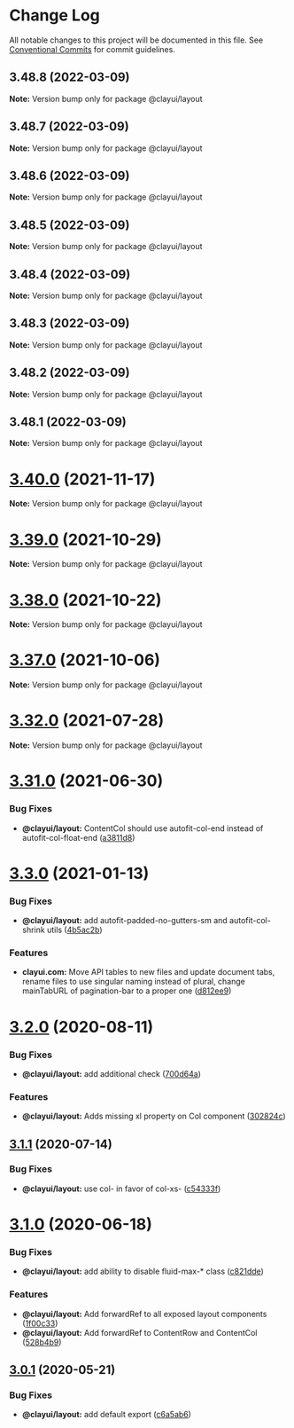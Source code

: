 # Change Log

All notable changes to this project will be documented in this file.
See [Conventional Commits](https://conventionalcommits.org) for commit guidelines.

## 3.48.8 (2022-03-09)

**Note:** Version bump only for package @clayui/layout

## 3.48.7 (2022-03-09)

**Note:** Version bump only for package @clayui/layout

## 3.48.6 (2022-03-09)

**Note:** Version bump only for package @clayui/layout

## 3.48.5 (2022-03-09)

**Note:** Version bump only for package @clayui/layout

## 3.48.4 (2022-03-09)

**Note:** Version bump only for package @clayui/layout

## 3.48.3 (2022-03-09)

**Note:** Version bump only for package @clayui/layout

## 3.48.2 (2022-03-09)

**Note:** Version bump only for package @clayui/layout

## 3.48.1 (2022-03-09)

**Note:** Version bump only for package @clayui/layout

# [3.40.0](https://github.com/liferay/clay/compare/v3.39.0...v3.40.0) (2021-11-17)

**Note:** Version bump only for package @clayui/layout

# [3.39.0](https://github.com/liferay/clay/compare/v3.38.0...v3.39.0) (2021-10-29)

**Note:** Version bump only for package @clayui/layout

# [3.38.0](https://github.com/liferay/clay/compare/v3.37.0...v3.38.0) (2021-10-22)

**Note:** Version bump only for package @clayui/layout

# [3.37.0](https://github.com/liferay/clay/compare/v3.36.0...v3.37.0) (2021-10-06)

**Note:** Version bump only for package @clayui/layout

# [3.32.0](https://github.com/liferay/clay/compare/v3.31.0...v3.32.0) (2021-07-28)

**Note:** Version bump only for package @clayui/layout

# [3.31.0](https://github.com/liferay/clay/compare/v3.30.0...v3.31.0) (2021-06-30)

### Bug Fixes

-   **@clayui/layout:** ContentCol should use autofit-col-end instead of autofit-col-float-end ([a3811d8](https://github.com/liferay/clay/commit/a3811d8))

# [3.3.0](https://github.com/liferay/clay/compare/@clayui/layout@3.2.0...@clayui/layout@3.3.0) (2021-01-13)

### Bug Fixes

-   **@clayui/layout:** add autofit-padded-no-gutters-sm and autofit-col-shrink utils ([4b5ac2b](https://github.com/liferay/clay/commit/4b5ac2b))

### Features

-   **clayui.com:** Move API tables to new files and update document tabs, rename files to use singular naming instead of plural, change mainTabURL of pagination-bar to a proper one ([d812ee9](https://github.com/liferay/clay/commit/d812ee9))

# [3.2.0](https://github.com/liferay/clay/compare/@clayui/layout@3.1.1...@clayui/layout@3.2.0) (2020-08-11)

### Bug Fixes

-   **@clayui/layout:** add additional check ([700d64a](https://github.com/liferay/clay/commit/700d64a))

### Features

-   **@clayui/layout:** Adds missing xl property on Col component ([302824c](https://github.com/liferay/clay/commit/302824c))

## [3.1.1](https://github.com/liferay/clay/compare/@clayui/layout@3.1.0...@clayui/layout@3.1.1) (2020-07-14)

### Bug Fixes

-   **@clayui/layout:** use col- in favor of col-xs- ([c54333f](https://github.com/liferay/clay/commit/c54333f))

# [3.1.0](https://github.com/liferay/clay/compare/@clayui/layout@3.0.1...@clayui/layout@3.1.0) (2020-06-18)

### Bug Fixes

-   **@clayui/layout:** add ability to disable fluid-max-\* class ([c821dde](https://github.com/liferay/clay/commit/c821dde))

### Features

-   **@clayui/layout:** Add forwardRef to all exposed layout components ([1f00c33](https://github.com/liferay/clay/commit/1f00c33))
-   **@clayui/layout:** Add forwardRef to ContentRow and ContentCol ([528b4b9](https://github.com/liferay/clay/commit/528b4b9))

## [3.0.1](https://github.com/liferay/clay/compare/@clayui/layout@3.0.0...@clayui/layout@3.0.1) (2020-05-21)

### Bug Fixes

-   **@clayui/layout:** add default export ([c6a5ab6](https://github.com/liferay/clay/commit/c6a5ab6))
